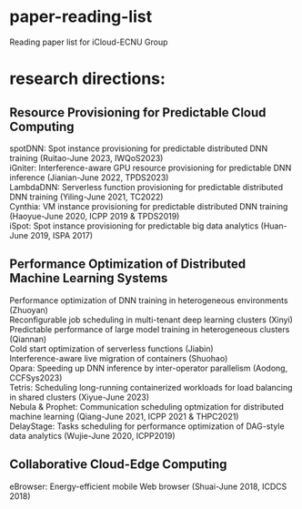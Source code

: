 # paper-reading-list
Reading paper list for iCloud-ECNU Group

# research directions:
## Resource Provisioning for Predictable Cloud Computing
spotDNN: Spot instance provisioning for predictable distributed DNN training (Ruitao-June 2023, IWQoS2023)  
iGniter: Interference-aware GPU resource provisioning for predictable DNN inference (Jianian-June 2022, TPDS2023)  
LambdaDNN: Serverless function provisioning for predictable distributed DNN training (Yiling-June 2021, TC2022)  
Cynthia: VM instance provisioning for predictable distributed DNN training (Haoyue-June 2020, ICPP 2019 & TPDS2019)  
iSpot: Spot instance provisioning for predictable big data analytics (Huan-June 2019, ISPA 2017)  

## Performance Optimization of Distributed Machine Learning Systems
Performance optimization of DNN training in heterogeneous environments (Zhuoyan)  
Reconfigurable job scheduling in multi-tenant deep learning clusters (Xinyi)  
Predictable performance of large model training in heterogeneous clusters (Qiannan)  
Cold start optimization of serverless functions (Jiabin)  
Interference-aware live migration of containers (Shuohao)  
Opara: Speeding up DNN inference by inter-operator parallelism (Aodong, CCFSys2023)  
Tetris: Scheduling long-running containerized workloads for load balancing in shared clusters (Xiyue-June 2023)  
Nebula & Prophet: Communication scheduling optmization for distributed machine learning (Qiang-June 2021, ICPP 2021 & THPC2021)  
DelayStage: Tasks scheduling for performance optimization of DAG-style data analytics (Wujie-June 2020, ICPP2019)

## Collaborative Cloud-Edge Computing
eBrowser: Energy-efficient mobile Web browser (Shuai-June 2018, ICDCS 2018)
